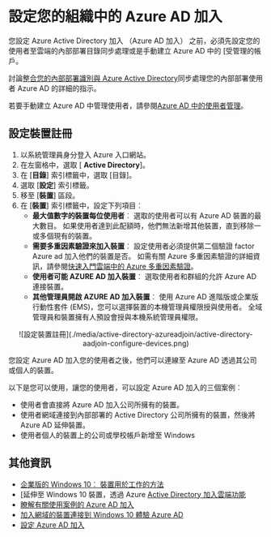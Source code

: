 <properties
    pageTitle="設定使用者的 Azure AD 加入 |Microsoft Azure"
    description="說明如何系統管理員設定 Azure AD 加入的內部部署目錄及裝置註冊。"
    services="active-directory"
    documentationCenter=""
    authors="femila"
    manager="swadhwa"
    editor=""
    tags="azure-classic-portal"/>

<tags
    ms.service="active-directory"
    ms.workload="identity"
    ms.tgt_pltfrm="na"
    ms.devlang="na"
    ms.topic="get-started-article"
    ms.date="09/27/2016"
    ms.author="femila"/>

# <a name="setting-up-azure-ad-join-in-your-organization"></a>設定您的組織中的 Azure AD 加入

您設定 Azure Active Directory 加入 （Azure AD 加入） 之前，必須先設定您的使用者至雲端的內部部署目錄同步處理或是手動建立 Azure AD 中的 [受管理的帳戶。

討論[整合您的內部部署識別與 Azure Active Directory](active-directory-aadconnect.md)同步處理您的內部部署使用者 Azure AD 的詳細的指示。


若要手動建立 Azure AD 中管理使用者，請參閱[Azure AD 中的使用者管理](https://msdn.microsoft.com/library/azure/hh967609.aspx)。

## <a name="set-up-device-registration"></a>設定裝置註冊
1. 以系統管理員身分登入 Azure 入口網站。
2. 在左窗格中，選取 [ **Active Directory**]。
3. 在 [**目錄**] 索引標籤中，選取 [目錄]。
4. 選取 [**設定**] 索引標籤。
5. 移至 [**裝置**] 區段。
6. 在 [**裝置**] 索引標籤中，設定下列項目︰  
   * **最大值數字的裝置每位使用者**︰ 選取的使用者可以有 Azure AD 裝置的最大數目。  如果使用者達到此配額時，他們無法新增其他裝置，直到移除一或多個現有的裝置。
   * **需要多重因素驗證來加入裝置**︰ 設定使用者必須提供第二個驗證 factor Azure ad 加入他們的裝置是否。 如需有關 Azure 多重因素驗證的詳細資訊，請參閱[快速入門雲端中的 Azure 多重因素驗證](..\multi-factor-authentication\multi-factor-authentication-get-started-cloud.md)。
   * **使用者可能 AZURE AD 加入裝置**︰ 選取使用者和群組的允許 Azure AD 連接裝置。
   * **其他管理員開啟 AZURE AD 加入裝置**︰ 使用 Azure AD 進階版或企業版行動性套件 (EMS)，您可以選擇裝置的本機管理員權限授與使用者。 全域管理員和裝置擁有人預設會授與本機系統管理員權限。

<center>![設定裝置註冊](./media/active-directory-azureadjoin/active-directory-aadjoin-configure-devices.png)</center>

您設定 Azure AD 加入您的使用者之後，他們可以連線至 Azure AD 透過其公司或個人的裝置。

以下是您可以使用，讓您的使用者，可以設定 Azure AD 加入的三個案例︰

- 使用者會直接將 Azure AD 加入公司所擁有的裝置。
- 使用者網域連接到內部部署的 Active Directory 公司所擁有的裝置，然後將 Azure AD 延伸裝置。
- 使用者個人的裝置上的公司或學校帳戶新增至 Windows

## <a name="additional-information"></a>其他資訊
* [企業版的 Windows 10︰ 裝置用於工作的方法](active-directory-azureadjoin-windows10-devices-overview.md)
* [延伸至 Windows 10 裝置，透過 Azure [Active Directory 加入雲端功能](active-directory-azureadjoin-user-upgrade.md)
* [瞭解有關使用案例的 Azure AD 加入](active-directory-azureadjoin-deployment-aadjoindirect.md)
* [加入網域的裝置連接到 Windows 10 體驗 Azure AD](active-directory-azureadjoin-devices-group-policy.md)
* [設定 Azure AD 加入](active-directory-azureadjoin-setup.md)
